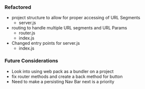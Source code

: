 ### Refactored 
- project structure to allow for proper accessing of URL Segments
	- server.js
- routing to handle multiple URL segments and URL Params
	- router.js
	- index.js
- Changed entry points for server.js
	- index.js

### Future Considerations
- Look into using web pack as a bundler on a project
- fix router methods and create a back method for button
- Need to make a persisting Nav Bar next is a priority